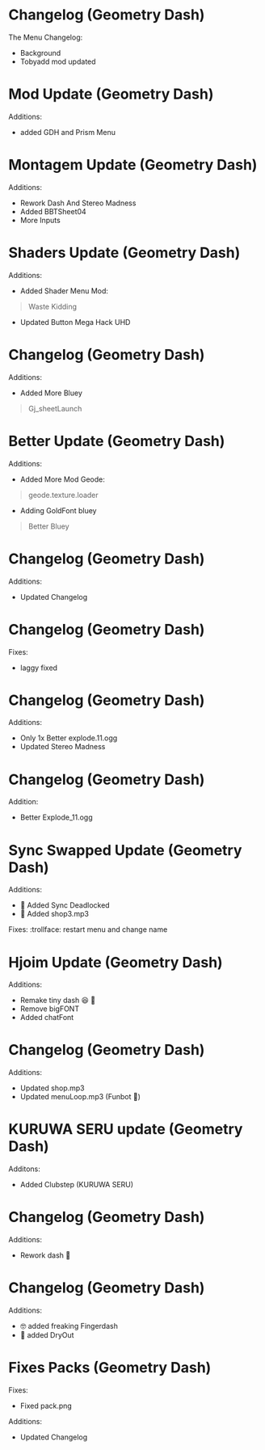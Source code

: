 # Changelog (Geometry Dash)
The Menu Changelog:
- Background
- Tobyadd mod updated

# Mod Update (Geometry Dash)
Additions:
- added GDH and Prism Menu

# Montagem Update (Geometry Dash)
Additions:
- Rework Dash And Stereo Madness
- Added BBTSheet04
- More Inputs

# Shaders Update (Geometry Dash)
Additions:
- Added Shader Menu Mod:
> Waste
Kidding

- Updated Button Mega Hack UHD

# Changelog (Geometry Dash)
Additions:
- Added More Bluey
> Gj_sheetLaunch

# Better Update (Geometry Dash)
Additions:
- Added More Mod Geode:
> geode.texture.loader

- Adding GoldFont bluey
> Better Bluey

# Changelog (Geometry Dash)
Additions:
- Updated Changelog

# Changelog (Geometry Dash)
Fixes:
- laggy fixed

# Changelog (Geometry Dash)
Additions:
- Only 1x Better explode.11.ogg
- Updated Stereo Madness

# Changelog (Geometry Dash)
Addition:
- Better Explode_11.ogg

# Sync Swapped Update (Geometry Dash)
Additions:
- 🦅 Added Sync Deadlocked
- 🦅 Added shop3.mp3

Fixes:
:trollface: restart menu and change name

# Hjoim Update (Geometry Dash)
Additions:
- Remake tiny dash 😆 🦅
- Remove bigFONT
- Added chatFont

# Changelog (Geometry Dash)
Additions:
- Updated shop.mp3
- Updated menuLoop.mp3 (Funbot :eagle:)

# KURUWA SERU update (Geometry Dash)
Additons:
- Added Clubstep (KURUWA SERU)

# Changelog (Geometry Dash)
Additions:
- Rework dash 🦅

# Changelog (Geometry Dash)
Additions:
- :nerd_face: added freaking Fingerdash
- :eagle: added DryOut

# Fixes Packs (Geometry Dash)
Fixes:
- Fixed pack.png

Additions:
- Updated Changelog
